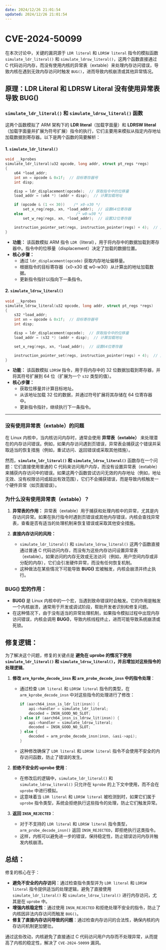 ```yaml
---
date: 2024/12/26 21:01:54
updated: 2024/12/26 21:01:54
---
```


# CVE-2024-50099

在本次讨论中，关键的漏洞源于 `LDR literal` 和 `LDRSW literal` 指令的模拟函数 `simulate_ldr_literal()` 和 `simulate_ldrsw_literal()`，这两个函数直接通过 C 代码访问内存，而没有使用内核的异常表（extable）来处理内存访问错误，导致内核在遇到无效内存访问时触发 `BUG()`，进而导致内核崩溃或其他异常情况。

## **原理：LDR Literal 和 LDRSW Literal 没有使用异常表导致 BUG()**

### **`simulate_ldr_literal()` 和 `simulate_ldrsw_literal()` 函数**

这两个函数模拟了 ARM 架构下的 **LDR literal**（加载字面量）和 **LDRSW literal**（加载字面量并扩展为符号扩展）指令的执行，它们主要用来模拟从指定内存地址加载数据到寄存器。以下是两个函数的简要解析：

#### **1. `simulate_ldr_literal()`**
```c
void __kprobes
simulate_ldr_literal(u32 opcode, long addr, struct pt_regs *regs)
{
    u64 *load_addr;
    int xn = opcode & 0x1f;  // 目标寄存器号
    int disp;

    disp = ldr_displacement(opcode);  // 获取指令中的位移量
    load_addr = (u64 *) (addr + disp);  // 计算加载地址

    if (opcode & (1 << 30))    /* x0-x30 */
        set_x_reg(regs, xn, *load_addr);  // 设置64位寄存器
    else                        /* w0-w30 */
        set_w_reg(regs, xn, *load_addr);  // 设置32位寄存器

    instruction_pointer_set(regs, instruction_pointer(regs) + 4);  // 更新指令指针
}
```

- **功能：** 该函数模拟 ARM 指令 `LDR`（literal），用于将内存中的数据加载到寄存器中。指令中的位移量（displacement）决定了加载的数据位置。
- **核心步骤：**
  - 通过 `ldr_displacement(opcode)` 获取内存地址偏移量。
  - 根据指令的目标寄存器（x0-x30 或 w0-w30）从计算出的地址加载数据。
  - 更新指令指针以指向下一条指令。

#### **2. `simulate_ldrsw_literal()`**
```c
void __kprobes
simulate_ldrsw_literal(u32 opcode, long addr, struct pt_regs *regs)
{
    s32 *load_addr;
    int xn = opcode & 0x1f;  // 目标寄存器号
    int disp;

    disp = ldr_displacement(opcode);  // 获取指令中的位移量
    load_addr = (s32 *) (addr + disp);  // 计算加载地址

    set_x_reg(regs, xn, *load_addr);  // 设置64位寄存器

    instruction_pointer_set(regs, instruction_pointer(regs) + 4);  // 更新指令指针
}
```

- **功能：** 该函数模拟 `LDRSW` 指令，用于将内存中的 32 位数据加载到寄存器，并将其符号扩展到 64 位（扩展为一个 `s32` 类型的值）。
- **核心步骤：**
  - 获取位移量并计算目标地址。
  - 从该地址加载 32 位的数据，并通过符号扩展将其存储在 64 位寄存器中。
  - 更新指令指针，继续执行下一条指令。

---

### **没有使用异常表（extable）的问题**

在 Linux 内核中，当内核访问内存时，通常会使用 **异常表（extable）** 来处理潜在的内存访问错误。例如，如果内存访问遇到页错误，异常表会捕获这个错误并采取适当的恢复措施（例如，重试访问、返回错误或采取其他措施）。

然而，**`simulate_ldr_literal()` 和 `simulate_ldrsw_literal()`** 函数存在一个问题：它们直接使用普通的 C 代码来访问用户内存，而没有设置异常表（extable）来捕获内存访问中的错误。如果这两个函数尝试访问无效的内存地址（例如，地址无效、没有权限访问或超出有效范围），它们不会捕获错误，而是导致内核触发一个硬件异常（如页面错误）。

### **为什么没有使用异常表（extable）？**

1. **异常表的作用：**
   异常表（extable）用于捕获和处理内核中的异常，尤其是内存访问异常。如果在执行指令时遇到页错误或其他内存错误，内核会查找异常表，查看是否有适当的处理机制来恢复错误或采取其他安全措施。

2. **直接内存访问的风险：**
   - `simulate_ldr_literal()` 和 `simulate_ldrsw_literal()` 这两个函数直接通过普通 C 代码访问内存，而没有为这些内存访问设置异常表（extable）。如果访问的内存无效或无法访问（例如，用户空间内存或非分配的内存），它们会引发硬件异常，而没有任何恢复机制。
   - 这种做法在某些情况下可能导致 **BUG()** 宏被触发，内核会崩溃并终止执行。

### **BUG() 宏的作用：**

- **BUG()** 是 Linux 内核中的一个宏，当遇到致命错误时会触发。它的作用是触发一个内核崩溃，通常用于开发或调试阶段，帮助开发者识别和修复问题。
- 在这种情况下，由于没有适当的异常处理机制，如果指令模拟过程中出现内存访问错误，内核会调用 **BUG()**，导致内核线程终止，进而可能导致系统崩溃或死锁。

## **修复逻辑：**
为了解决这个问题，修复的关键点是 **避免在 uprobe 的情况下使用 `simulate_ldr_literal()` 和 `simulate_ldrsw_literal()`，并且增加对这些指令的处理逻辑**。

1. **修改 `arm_kprobe_decode_insn` 和 `arm_probe_decode_insn` 中的指令处理**：
   - 通过检查 `LDR literal` 和 `LDRSW literal` 指令的类型，在 `arm_kprobe_decode_insn` 中对这些指令的处理进行了修改：
     ```c
     if (aarch64_insn_is_ldr_lit(insn)) {
         api->handler = simulate_ldr_literal;
         decoded = INSN_GOOD_NO_SLOT;
     } else if (aarch64_insn_is_ldrsw_lit(insn)) {
         api->handler = simulate_ldrsw_literal;
         decoded = INSN_GOOD_NO_SLOT;
     } else {
         decoded = arm_probe_decode_insn(insn, &asi->api);
     }
     ```
   - 这种修改确保了 `LDR literal` 和 `LDRSW literal` 指令不会使用不安全的内存访问函数，防止了错误的发生。

2. **拒绝不安全的 uprobe 使用**：
   - 在修改后的逻辑中，`simulate_ldr_literal()` 和 `simulate_ldrsw_literal()` 只允许在 `kprobe` 的上下文中使用，而不会在 `uprobe` 中进行模拟。
   - 这意味着当 `LDR literal` 和 `LDRSW literal` 被检测到时，如果它们属于 `uprobe` 指令类型，系统会拒绝执行这些指令的处理，防止它们触发异常。

3. **返回 `INSN_REJECTED`**：
   - 对于不支持的 `LDR literal` 和 `LDRSW literal` 指令类型，`arm_probe_decode_insn()` 返回 `INSN_REJECTED`，即拒绝执行这类指令。
   - 这样，内核可以避免进一步的错误，保持稳定性，防止错误访问内存并触发内核崩溃。

## **总结**：
修复的核心在于：
- **避免不安全的内存访问**：通过检查指令类型并为 `LDR literal` 和 `LDRSW literal` 指令提供适当的处理逻辑，避免了直接使用 `simulate_ldr_literal()` 和 `simulate_ldrsw_literal()` 进行内存访问，尤其是在 `uprobe` 中。
- **增强内核稳定性**：通过使用 `INSN_REJECTED` 和拒绝处理不安全的指令，防止了内核因非法内存访问而触发 `BUG()`。
- **修复了直接内存访问导致的问题**：通过检查内存访问的合法性，确保内核的内存访问机制更加健壮。

通过这些改动，内核避免了直接通过 C 代码访问用户内存而不处理异常，从而提高了内核的稳定性，解决了 `CVE-2024-50099` 漏洞。
